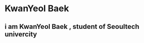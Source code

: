 KwanYeol Baek
==============
i am KwanYeol Baek , student of Seoultech univercity
----------------------------------------------------

